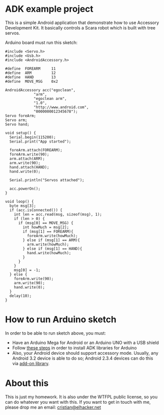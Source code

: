 ADK example project
===================

This is a simple Android application that demonstrate how to use Accessory Development Kit. It basically controls a Scara robot which is built with tree servos.

Arduino board must run this sketch:

    #include <Servo.h>
    #include <Usb.h>
    #include <AndroidAccessory.h>
    
    #define  FOREARM     11
    #define  ARM         12
    #define  HAND        13
    #define  MOVE_MSG    0x2
    
    AndroidAccessory acc("egoclean",
    		     "arm",
    		     "egoclean arm",
    		     "1.0",
    		     "http://www.android.com",
    		     "0000000012345678");
    Servo foreArm;
    Servo arm;
    Servo hand;
    
    void setup() {
      Serial.begin(115200);
      Serial.print("App started");
      
      foreArm.attach(FOREARM);
      foreArm.write(90);
      arm.attach(ARM);
      arm.write(90);
      hand.attach(HAND);
      hand.write(0);
      
      Serial.println("Servos attached");
      
      acc.powerOn();
    }
    
    void loop() {
      byte msg[3];
      if (acc.isConnected()) {
        int len = acc.read(msg, sizeof(msg), 1);
        if (len > 0) {
          if (msg[0] == MOVE_MSG) {
            int howMuch = msg[2];
            if (msg[1] == FOREARM){
              foreArm.write(howMuch);
            } else if (msg[1] == ARM){
              arm.write(howMuch);
            } else if (msg[1] == HAND){
              hand.write(howMuch);
            }
          }
        }
        msg[0] = -1;
      } else {
        foreArm.write(90);
        arm.write(90);
        hand.write(0);
      }
      delay(10);
    }

How to run Arduino sketch
=========================

In order to be able to run sketch above, you must:

- Have an Arduino Mega for Android or an Arduino UNO with a USB shield
- Follow [these steps][1] in order to install ADK libraries for Arduino
- Also, your Android device should support accessory mode. Usually, any Android 3.2 device is able to do so; Android 2.3.4 devices can do this via [add-on library][2].

About this
==========

This is just my homework. It is also under the WTFPL public license, so you can do whatever you want with this. If you want to get in touch with me, please drop me an email: cristian@elhacker.net

  [1]: http://developer.android.com/guide/topics/usb/adk.html
  [2]: http://developer.android.com/guide/topics/usb/accessory.html#manifest
